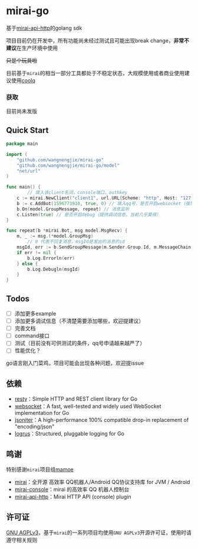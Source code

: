 # mirai-go
基于[mirai-api-http](https://github.com/project-mirai/mirai-api-http)的golang sdk

项目目前仍在开发中，所有功能尚未经过测试且可能出现break change，**非常不建议**在生产环境中使用

~~只是个玩具啦~~

目前基于`mirai`的相当一部分工具都处于不稳定状态，大规模使用或者商业使用建议使用[coolq](https://cqp.cc/)

### 获取

目前尚未发版

## Quick Start

```go
package main

import (
	"github.com/wangnengjie/mirai-go"
	"github.com/wangnengjie/mirai-go/model"
	"net/url"
)

func main() { 
        // 填入该client名词，console端口，authkey
	c := mirai.NewClient("client1", url.URL{Scheme: "http", Host: "127.0.0.1:8080"}, "12345678")
	b := c.AddBot(1596773910, true, 0) // 填入qq号，是否开启websocket（强烈建议使用）
	b.On(model.GroupMessage, repeat) // 消息监听
	c.Listen(true) // 是否开启debug（提供调试信息，当前几乎莫得）
}

func repeat(b *mirai.Bot, msg model.MsgRecv) {
	m, _ := msg.(*model.GroupMsg)
        // 0 代表不回复消息，msgId是发出的消息的id
	msgId, err := b.SendGroupMessage(m.Sender.Group.Id, m.MessageChain[1:], 0)
	if err != nil {
		b.Log.Errorln(err)
	} else {
		b.Log.Debugln(msgId)
	}
}
```

## Todos

- [ ] 添加更多example
- [ ] 添加更多调试信息（不清楚需要添加哪些，欢迎提建议）
- [ ] 完善文档
- [ ] command接口
- [ ] 测试（目前没有可供测试的条件，qq号申请越来越严了）
- [ ] 性能优化？

go语言刚入门菜鸡，项目可能会出现各种问题，欢迎提issue

## 依赖

- [resty](https://github.com/go-resty/resty)：Simple HTTP and REST client library for Go
- [websocket](https://github.com/gorilla/websocket)：A fast, well-tested and widely used WebSocket implementation for Go
- [jsoniter](https://github.com/json-iterator/go)：A high-performance 100% compatible drop-in replacement of "encoding/json"
- [logrus](https://github.com/sirupsen/logrus)：Structured, pluggable logging for Go

## 鸣谢

特别感谢`mirai`项目组[mamoe](https://github.com/mamoe)

- [mirai](https://github.com/mamoe/mirai)：全开源 高效率 QQ机器人/Android QQ协议支持库 for JVM / Android
- [mirai-console](https://github.com/mamoe/mirai-console)：mirai 的高效率 QQ 机器人控制台
- [mirai-api-http](https://github.com/mamoe/mirai-api-http)：Mirai HTTP API (console) plugin

## 许可证

[GNU AGPLv3](https://choosealicense.com/licenses/agpl-3.0/)，基于`mirai`的一系列项目均使用`GNU AGPLv3`开源许可证，使用时请遵守相关规则